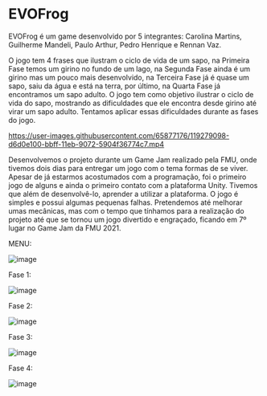 # EVOFrog

  EVOFrog é um game desenvolvido por 5 integrantes: Carolina Martins, Guilherme Mandeli, Paulo Arthur, Pedro Henrique e Rennan Vaz. 

  O jogo tem 4 frases que ilustram o ciclo de vida de um sapo, na Primeira Fase temos um girino no fundo de um lago, na Segunda Fase ainda é um girino mas um pouco mais desenvolvido, na Terceira Fase já é quase um sapo, saiu da água e está na terra, por último, na Quarta Fase já encontramos um sapo adulto.
O jogo tem como objetivo ilustrar o ciclo de vida do sapo, mostrando as dificuldades que ele encontra desde girino até virar um sapo adulto. Tentamos aplicar essas dificuldades durante as fases do jogo.


https://user-images.githubusercontent.com/65877176/119279098-d6d0e100-bbff-11eb-9072-5904f36774c7.mp4


  Desenvolvemos o projeto durante um Game Jam realizado pela FMU, onde tivemos dois dias para entregar um jogo com o tema formas de se viver. Apesar de já estarmos acostumados com a programação, foi o primeiro jogo de alguns e ainda o primeiro contato com a plataforma Unity. Tivemos que além de desenvolvê-lo, aprender a utilizar a plataforma. 
O jogo é simples e possui algumas pequenas falhas. Pretendemos até melhorar umas mecânicas, mas com o tempo que tínhamos para a realização do projeto até que se tornou um jogo divertido e engraçado, ficando em 7º lugar no Game Jam da FMU 2021. 

MENU:

![image](https://user-images.githubusercontent.com/65877176/119278669-134f0d80-bbfd-11eb-99c8-5c628f72e4c1.png)

Fase 1:

![image](https://user-images.githubusercontent.com/65877176/119278877-7e4d1400-bbfe-11eb-9b3e-b36142c3d8be.png)

Fase 2:

![image](https://user-images.githubusercontent.com/65877176/119278831-23b3b800-bbfe-11eb-8b20-808a37573e0d.png)

Fase 3:

![image](https://user-images.githubusercontent.com/65877176/119278952-03d0c400-bbff-11eb-9f25-78e06be07646.png)

Fase 4:

![image](https://user-images.githubusercontent.com/65877176/119278988-41355180-bbff-11eb-99d2-dc9525a61902.png)


